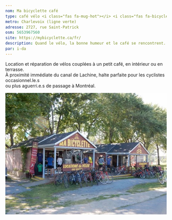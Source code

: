 ```yaml
---
nom: Ma bicyclette café
type: café vélo <i class="fas fa-mug-hot"></i> <i class="fas fa-bicycle"></i>
metro: Charlevoix (ligne verte)
adresse: 2727, rue Saint-Patrick
osm: 5653967560
site: https://mybicyclette.ca/fr/
description: Quand le vélo, la bonne humeur et le café se rencontrent. 
par: i-da
---
```


Location et réparation de vélos couplées à un petit café, en intérieur ou en terrasse.  
À proximité immédiate du canal de Lachine, halte parfaite pour les cyclistes occasionnel.le.s   
ou plus aguerri.e.s de passage à Montréal.  


![Ma bicylette café](./media/ma-bicyclette-cafe.jpg)
